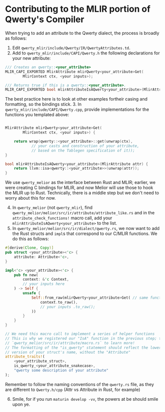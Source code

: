 # Contributing to the MLIR portion of Qwerty's Compiler

When trying to add an attribute to the Qwerty dialect, the process is broadly as follows:
1. Edit `qwerty_mlir/include/Qwerty/IR/QwertyAttributes.td`.
2. Add to `qwerty_mlir/include/CAPI/Qwerty.h` the following declarations for your new attribute:
```c++
/// Creates an qwerty::<your_attribute>
MLIR_CAPI_EXPORTED MlirAttribute mlirQwerty<your_attribute>Get(
        MlirContext ctx, <your inputs>);

/// Returns true if this is a qwerty::<your_attribute>.
MLIR_CAPI_EXPORTED bool mlirAttributeIsAQwerty<your_attribute>(MlirAttribute attr);
```
The best practice here is to look at other examples fortheir casing and formatting, so the bindings stick.
3. In `qwerty_mlir/include/CAPI/Qwerty.cpp`, provide implementations for the functions you templated above:
```c++

MlirAttribute mlirQwerty<your_attribute>Get(
        MlirContext ctx, <your inputs>) {

    return wrap(qwerty::<your_attribute>::get(unwrap(ctx),
            // your casts and construction of your attribute,
            // based on the Tablegen specification of it));
}

bool mlirAttributeIsAQwerty<your_attribute>(MlirAttribute attr) {
    return llvm::isa<qwerty::<your_attribute>>(unwrap(attr));
}
```
We use `qwerty_melior` as the interface between Rust and MLIR; earlier, we were creating C bindings for MLIR, and now Melior will use those to hook the MLIR up to Rust. Technically, there is a middle step but we don't need to worry about this for now.

4. In `qwerty_melior` (not `qwerty_mlir`), find `qwerty_melior/melior/src/ir/attribute/attribute_like.rs` and in the `attribute_check_functions!` macro call, add your `mlirAttributeIsAQwerty<your_attribute>` to the list.
5. In `qwerty_melior/melior/src/ir/dialect/qwerty.rs`, we now want to add the Rust structs and `impl`s that correspond to our C/MLIR functions. We do this as follows:
```rust
#[derive(Clone, Copy)]
pub struct <your_attribute><'c> {
    attribute: Attribute<'c>,
}

impl<'c> <your_attribute><'c> {
    pub fn new(
        context: &'c Context,
        // your inputs here
    ) -> Self {
        unsafe {
            Self::from_raw(mlirQwerty<your_attribute>Get( // same function as before!
                context.to_raw(),
                // your inputs .to_raw();
            ))
        }
    }
}

// We need this macro call to implement a series of helper functions
// This is why we registered our "IsA" function in the previous step; take a peek in
// `qwerty_melior/src/ir/attribute/macro.rs` to learn more!
// The formatting of the "is_qwerty" statement should reflect the lowercase snakecase
// version of your struct's name, without the "Attribute"
attribute_traits!(
    <your_attribute_struct>,
    is_qwerty_<your_attribute_snakecase>,
    "qwerty some description of your attribute"
);
```
Remember to follow the naming conventions of the `qwerty.rs` file, as they are different to `Qwerty.h/cpp` (Attr vs Attribute in Rust, for example)

6. Smile, for if you run `maturin develop -vv`, the powers at be should smile upon ye.

